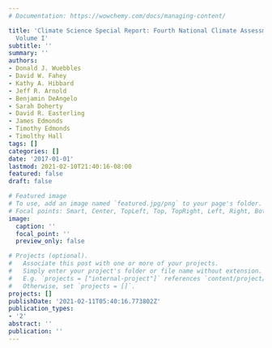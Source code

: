 ```yaml
---
# Documentation: https://wowchemy.com/docs/managing-content/

title: 'Climate Science Special Report: Fourth National Climate Assessment (NCA4),
  Volume I'
subtitle: ''
summary: ''
authors:
- Donald J. Wuebbles
- David W. Fahey
- Kathy A. Hibbard
- Jeff R. Arnold
- Benjamin DeAngelo
- Sarah Doherty
- David R. Easterling
- James Edmonds
- Timothy Edmonds
- Timolthy Hall
tags: []
categories: []
date: '2017-01-01'
lastmod: 2021-02-10T21:40:16-08:00
featured: false
draft: false

# Featured image
# To use, add an image named `featured.jpg/png` to your page's folder.
# Focal points: Smart, Center, TopLeft, Top, TopRight, Left, Right, BottomLeft, Bottom, BottomRight.
image:
  caption: ''
  focal_point: ''
  preview_only: false

# Projects (optional).
#   Associate this post with one or more of your projects.
#   Simply enter your project's folder or file name without extension.
#   E.g. `projects = ["internal-project"]` references `content/project/deep-learning/index.md`.
#   Otherwise, set `projects = []`.
projects: []
publishDate: '2021-02-11T05:40:16.773802Z'
publication_types:
- '2'
abstract: ''
publication: ''
---
```

